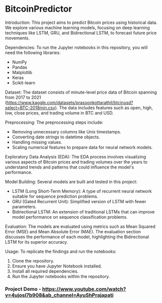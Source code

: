 # BitcoinPredictor

Introduction:
This project aims to predict Bitcoin prices using historical data. We explore various machine learning models, focusing on deep learning techniques like LSTM, GRU, and Bidirectional LSTM, to forecast future price movements.

Dependencies:
To run the Jupyter notebooks in this repository, you will need the following libraries:
* NumPy
* Pandas
* Matplotlib
* Keras
* Scikit-learn

Dataset:
The dataset consists of minute-level price data of Bitcoin spanning from 2017 to 2021 (https://www.kaggle.com/datasets/prasoonkottarathil/btcinusd?select=BTC-2018min.csv). The data includes features such as open, high, low, close prices, and trading volume in BTC and USD.

Preprocessing:
The preprocessing steps include:
* Removing unnecessary columns like Unix timestamps.
* Converting date strings to datetime objects.
* Handling missing values.
* Scaling numerical features to prepare data for neural network models.

Exploratory Data Analysis (EDA):
The EDA process involves visualizing various aspects of Bitcoin prices and trading volumes over the years to understand trends and patterns that could influence the model's performance.

Model Building:
Several models are built and tested in this project:
*	LSTM (Long Short-Term Memory): A type of recurrent neural network suitable for sequence prediction problems.
*	GRU (Gated Recurrent Unit): Simplified version of LSTM with fewer parameters.
*	Bidirectional LSTM: An extension of traditional LSTMs that can improve model performance on sequence classification problems.

Evaluation:
The models are evaluated using metrics such as Mean Squared Error (MSE) and Mean Absolute Error (MAE). The evaluation section discusses the performance of each model, highlighting the Bidirectional LSTM for its superior accuracy.

Usage:
To replicate the findings and run the notebooks:
1.	Clone the repository.
2.	Ensure you have Jupyter Notebook installed.
3.	Install all required dependencies.
4.	Run the Jupyter notebooks within the repository.

### Project Demo - https://www.youtube.com/watch?v=4ujosI7b908&ab_channel=AyuShPrajapati

